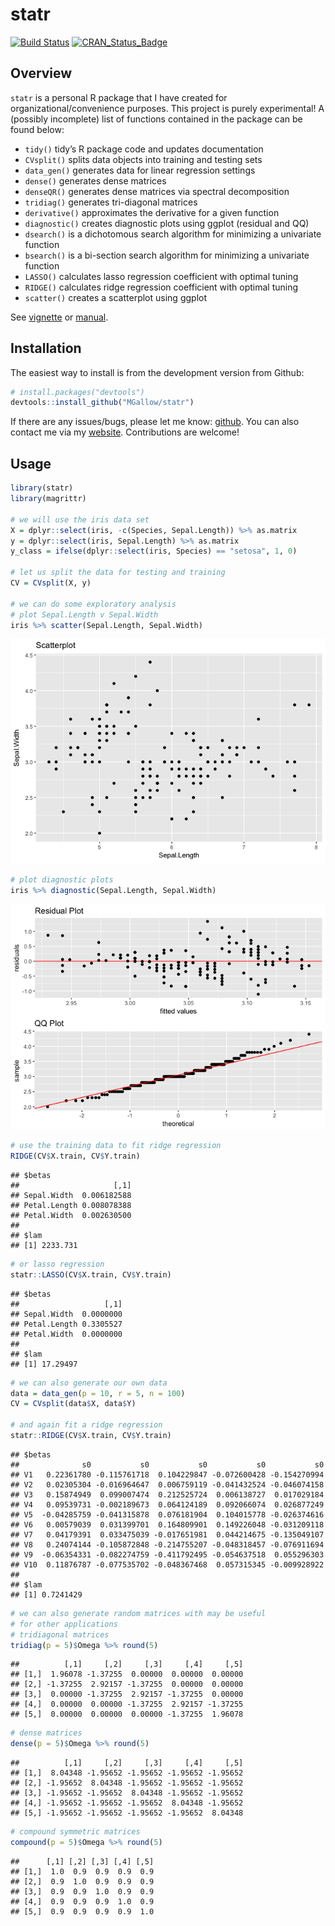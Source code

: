 statr
================

[![Build
Status](https://travis-ci.org/MGallow/statr.svg?branch=master)](https://travis-ci.org/MGallow/statr)
[![CRAN\_Status\_Badge](http://www.r-pkg.org/badges/version/statr)](https://cran.r-project.org/package=statr)

## Overview

`statr` is a personal R package that I have created for
organizational/convenience purposes. This project is purely
experimental\! A (possibly incomplete) list of functions contained in
the package can be found below:

  - `tidy()` tidy’s R package code and updates documentation
  - `CVsplit()` splits data objects into training and testing sets
  - `data_gen()` generates data for linear regression settings
  - `dense()` generates dense matrices
  - `denseQR()` generates dense matrices via spectral decomposition
  - `tridiag()` generates tri-diagonal matrices
  - `derivative()` approximates the derivative for a given function
  - `diagnostic()` creates diagnostic plots using ggplot (residual and
    QQ)
  - `dsearch()` is a dichotomous search algorithm for minimizing a
    univariate function
  - `bsearch()` is a bi-section search algorithm for minimizing a
    univariate function
  - `LASSO()` calculates lasso regression coefficient with optimal
    tuning
  - `RIDGE()` calculates ridge regression coefficient with optimal
    tuning
  - `scatter()` creates a scatterplot using ggplot

See [vignette](https://mgallow.github.io/statr/) or
[manual](https://github.com/MGallow/statr/blob/master/statr.pdf).

## Installation

The easiest way to install is from the development version from Github:

``` r
# install.packages("devtools")
devtools::install_github("MGallow/statr")
```

If there are any issues/bugs, please let me know:
[github](https://github.com/MGallow/statr/issues). You can also contact
me via my [website](https://mgallow.github.io/). Contributions are
welcome\!

## Usage

``` r
library(statr)
library(magrittr)

# we will use the iris data set
X = dplyr::select(iris, -c(Species, Sepal.Length)) %>% as.matrix
y = dplyr::select(iris, Sepal.Length) %>% as.matrix
y_class = ifelse(dplyr::select(iris, Species) == "setosa", 1, 0)

# let us split the data for testing and training
CV = CVsplit(X, y)

# we can do some exploratory analysis
# plot Sepal.Length v Sepal.Width
iris %>% scatter(Sepal.Length, Sepal.Width)
```

![](README_files/figure-gfm/unnamed-chunk-2-1.png)<!-- -->

``` r
# plot diagnostic plots
iris %>% diagnostic(Sepal.Length, Sepal.Width)
```

![](README_files/figure-gfm/unnamed-chunk-2-2.png)<!-- -->

``` r
# use the training data to fit ridge regression
RIDGE(CV$X.train, CV$Y.train)
```

    ## $betas
    ##                     [,1]
    ## Sepal.Width  0.006182588
    ## Petal.Length 0.008078388
    ## Petal.Width  0.002630500
    ## 
    ## $lam
    ## [1] 2233.731

``` r
# or lasso regression
statr::LASSO(CV$X.train, CV$Y.train)
```

    ## $betas
    ##                   [,1]
    ## Sepal.Width  0.0000000
    ## Petal.Length 0.3305527
    ## Petal.Width  0.0000000
    ## 
    ## $lam
    ## [1] 17.29497

``` r
# we can also generate our own data
data = data_gen(p = 10, r = 5, n = 100)
CV = CVsplit(data$X, data$Y)

# and again fit a ridge regression
statr::RIDGE(CV$X.train, CV$Y.train)
```

    ## $betas
    ##              s0           s0           s0           s0           s0
    ## V1   0.22361780 -0.115761718  0.104229847 -0.072600428 -0.154270994
    ## V2   0.02305304 -0.016964647  0.006759119 -0.041432524 -0.046074158
    ## V3   0.15874949  0.099007474  0.212525724  0.006138727  0.017029184
    ## V4   0.09539731 -0.002189673  0.064124189  0.092066074  0.026877249
    ## V5  -0.04285759 -0.041315878  0.076181904  0.104015778 -0.026374616
    ## V6   0.00579039  0.031399701  0.164809901  0.149226048 -0.031209118
    ## V7   0.04179391  0.033475039 -0.017651981  0.044214675 -0.135049107
    ## V8   0.24074144 -0.105872848 -0.214755207 -0.048318457 -0.076911694
    ## V9  -0.06354331 -0.082274759 -0.411792495 -0.054637518  0.055296303
    ## V10  0.11876787 -0.077535702 -0.048367468  0.057315345 -0.009928922
    ## 
    ## $lam
    ## [1] 0.7241429

``` r
# we can also generate random matrices with may be useful
# for other applications
# tridiagonal matrices
tridiag(p = 5)$Omega %>% round(5)
```

    ##          [,1]     [,2]     [,3]     [,4]     [,5]
    ## [1,]  1.96078 -1.37255  0.00000  0.00000  0.00000
    ## [2,] -1.37255  2.92157 -1.37255  0.00000  0.00000
    ## [3,]  0.00000 -1.37255  2.92157 -1.37255  0.00000
    ## [4,]  0.00000  0.00000 -1.37255  2.92157 -1.37255
    ## [5,]  0.00000  0.00000  0.00000 -1.37255  1.96078

``` r
# dense matrices
dense(p = 5)$Omega %>% round(5)
```

    ##          [,1]     [,2]     [,3]     [,4]     [,5]
    ## [1,]  8.04348 -1.95652 -1.95652 -1.95652 -1.95652
    ## [2,] -1.95652  8.04348 -1.95652 -1.95652 -1.95652
    ## [3,] -1.95652 -1.95652  8.04348 -1.95652 -1.95652
    ## [4,] -1.95652 -1.95652 -1.95652  8.04348 -1.95652
    ## [5,] -1.95652 -1.95652 -1.95652 -1.95652  8.04348

``` r
# compound symmetric matrices
compound(p = 5)$Omega %>% round(5)
```

    ##      [,1] [,2] [,3] [,4] [,5]
    ## [1,]  1.0  0.9  0.9  0.9  0.9
    ## [2,]  0.9  1.0  0.9  0.9  0.9
    ## [3,]  0.9  0.9  1.0  0.9  0.9
    ## [4,]  0.9  0.9  0.9  1.0  0.9
    ## [5,]  0.9  0.9  0.9  0.9  1.0
